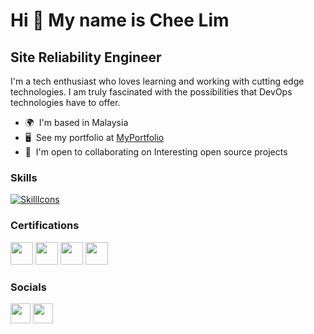 Hi 👋 My name is Chee Lim
=========================

Site Reliability Engineer
-------------------------

I'm a tech enthusiast who loves learning and working with cutting edge technologies. I am truly fascinated with the possibilities that DevOps technologies have to offer.

* 🌍  I'm based in Malaysia
* 🖥️  See my portfolio at [MyPortfolio](https://my-portfolio-cheelim1.vercel.app/)
* 🤝  I'm open to collaborating on Interesting open source projects

### Skills

[![SkillIcons](https://skillicons.dev/icons?i=aws,kubernetes,gcp,nodejs,go,mongodb,py,docker)](https://skillicons.dev)


### Certifications

<p align="left"> 
<a href="https://www.credly.com/badges/4b0c713d-b5d2-4a1d-a631-81199267c72d/linked_in?t=rmoa3n" target="_blank" rel="noreferrer"><img src="https://d1.awsstatic.com/training-and-certification/certification-badges/AWS-Certified-SysOps-Administrator-Associate_badge.c3586b02748654fb588633314dd66a1d6841893b.png" width="36" height="36" /></a> 
<a href="https://www.credly.com/badges/dae18f30-d281-4e9b-b3bf-90537108ef89/linked_in?t=rbcgs7" target="_blank" rel="noreferrer"><img src="https://d1.awsstatic.com/training-and-certification/certification-badges/AWS-Certified-Developer-Associate_badge.5c083fa855fe82c1cf2d0c8b883c265ec72a17c0.png" width="36" height="36" /></a> 
<a href="https://www.credly.com/badges/5d88dfc2-baca-4253-90a9-bb00462e5e96/linked_in?t=rfuzf4" target="_blank" rel="noreferrer"><img src="https://d1.awsstatic.com/training-and-certification/certification-badges/AWS-Certified-Solutions-Architect-Associate_badge.3419559c682629072f1eb968d59dea0741772c0f.png" width="36" height="36" /></a>
<a href="https://www.credly.com/badges/44162447-5b3a-417b-90a7-edf9039d1e1e/linked_in?t=rcxpty" target="_blank" rel="noreferrer"><img src="https://www.datocms-assets.com/2885/1645553469-hcta0-badge.png?fit=max&fm=png&q=80" width="36" height="36" /></a>
</p>

### Socials

<p align="left"> <a href="https://www.github.com/cheelim1" target="_blank" rel="noreferrer"><img src="https://raw.githubusercontent.com/danielcranney/readme-generator/main/public/icons/socials/github.svg" width="32" height="32" /></a> <a href="https://www.linkedin.com/in/cheelim-toh" target="_blank" rel="noreferrer"><img src="https://raw.githubusercontent.com/danielcranney/readme-generator/main/public/icons/socials/linkedin.svg" width="32" height="32" /></a></p>
